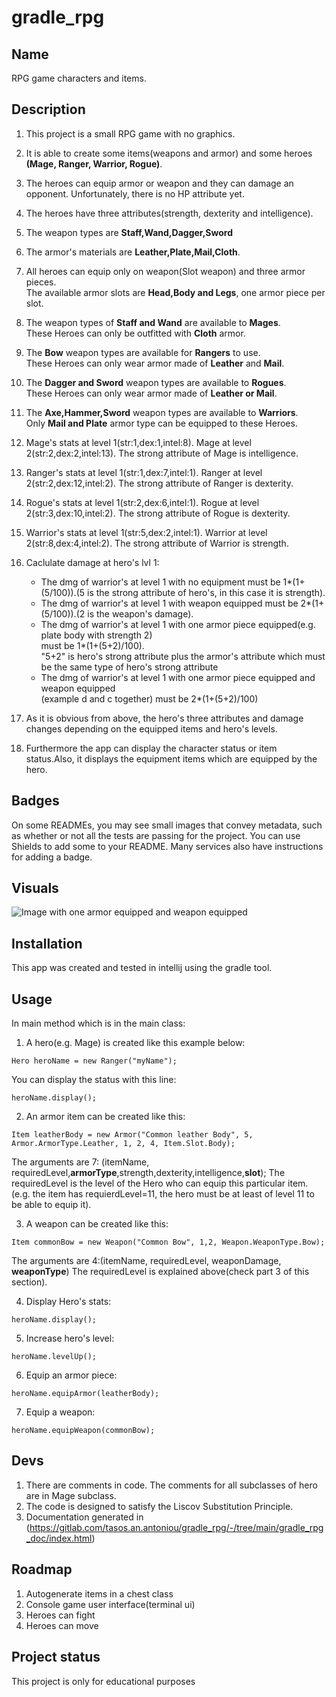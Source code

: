 # gradle_rpg


## Name
RPG game characters and items.

## Description
1.	This project is a small RPG game with no graphics.

2.	It is able to create some items(weapons and armor) and some heroes **(Mage, Ranger, Warrior, Rogue)**.

3.	The heroes can equip armor or weapon and they can damage an opponent. Unfortunately, there is no HP attribute yet.

4.	The heroes have three attributes(strength, dexterity and intelligence).

5.	The weapon types are **Staff,Wand,Dagger,Sword**

6.	The armor's materials are **Leather,Plate,Mail,Cloth**.

7.	All heroes can equip only on weapon(Slot weapon) and three armor pieces.<br/>The available armor slots are **Head,Body and Legs**, one armor piece per slot.

8.	The weapon types of **Staff and Wand** are available to **Mages**. <br/>These Heroes can only be outfitted with **Cloth** armor.

9.	The **Bow** weapon types are available for **Rangers** to use. <br/>These Heroes can only wear armor made of **Leather** and **Mail**.

10.	The **Dagger and Sword** weapon types are available to **Rogues**.<br/> These Heroes can only wear armor made of **Leather or Mail**.

11.	The **Axe,Hammer,Sword** weapon types are available to **Warriors**.<br/> Only **Mail and Plate** armor type can be equipped to these Heroes.

12.	Mage's stats at level 1(str:1,dex:1,intel:8). Mage at level 2(str:2,dex:2,intel:13). The strong attribute of Mage is intelligence.

13.	Ranger's stats at level 1(str:1,dex:7,intel:1). Ranger at level 2(str:2,dex:12,intel:2). The strong attribute of Ranger is dexterity.

14.	Rogue's stats at level 1(str:2,dex:6,intel:1). Rogue at level 2(str:3,dex:10,intel:2). The strong attribute of Rogue is dexterity.

15.	Warrior's stats at level 1(str:5,dex:2,intel:1). Warrior at level 2(str:8,dex:4,intel:2). The strong attribute of Warrior is strength.

16.	Caclulate damage at hero's lvl 1:
	
	-	The dmg of warrior's at level 1 with no equipment must be 1*(1+(5/100)).(5 is the strong attribute of hero's, in this case it is strength).
	-	The dmg of warrior's at level 1 with weapon equipped must be 2*(1+(5/100)).(2 is the weapon's damage).
	-	The dmg of warrior's at level 1 with one armor piece equipped(e.g. plate body with strength 2) <br /> must be 1*(1+(5+2)/100). <br />"5+2" is hero's strong attribute plus the armor's attribute which must be the same type of hero's strong attribute
	-	The dmg of warrior's at level 1 with one armor piece equipped and weapon equipped<br/>(example d and c together) must be 2*(1+(5+2)/100)
	
17.	As it is obvious from above, the hero's three attributes and damage changes depending on the equipped items and hero's levels.

18.	Furthermore the app can display the character status or item status.Also, it displays the equipment items which are equipped by the hero.


## Badges
On some READMEs, you may see small images that convey metadata, such as whether or not all the tests are passing for the project. You can use Shields to add some to your README. Many services also have instructions for adding a badge.

## Visuals
![Image with one armor equipped and weapon equipped](https://gitlab.com/tasos.an.antoniou/gradle_rpg/-/tree/main/HeroCreationWithEquippingArmorPIeceAndWeapon.png)

## Installation
This app was created and tested in intellij using the gradle tool.

## Usage
In main method which is in the main class:

1.	A hero(e.g. Mage) is created like this example below:
```
Hero heroName = new Ranger("myName");
```

You can display the status with this line:
```
heroName.display();
```

2.	An armor item can be created like this:
```
Item leatherBody = new Armor("Common leather Body", 5, Armor.ArmorType.Leather, 1, 2, 4, Item.Slot.Body);
```
The arguments are 7: (itemName, requiredLevel,**armorType**,strength,dexterity,intelligence,**slot**);
The requiredLevel is the level of the Hero who can equip this particular item. (e.g. the item has requierdLevel=11, the hero must be at least of level 11 to be able to equip it).

3.	A weapon can be created like this:
```
Item commonBow = new Weapon("Common Bow", 1,2, Weapon.WeaponType.Bow);
```
The arguments are 4:(itemName, requiredLevel, weaponDamage, **weaponType**)
The requiredLevel is explained above(check part 3 of this section).

4.	Display Hero's stats:
```
heroName.display();
```

5.	Increase hero's level:
```
heroName.levelUp();
```

6.	Equip an armor piece:
```
heroName.equipArmor(leatherBody);
```

7.	Equip a weapon:
```
heroName.equipWeapon(commonBow);
```

## Devs

1.	There are comments in code. The comments for all subclasses of hero are in Mage subclass.
2.	The code is designed to satisfy the Liscov Substitution Principle.
3.	Documentation generated in (https://gitlab.com/tasos.an.antoniou/gradle_rpg/-/tree/main/gradle_rpg_doc/index.html)


## Roadmap
1. Autogenerate items in a chest class
2. Console game user interface(terminal ui)
3. Heroes can fight
4. Heroes can move


## Project status
This project is only for educational purposes
